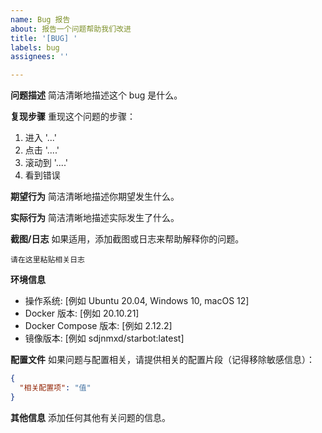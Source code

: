 ```yaml
---
name: Bug 报告
about: 报告一个问题帮助我们改进
title: '[BUG] '
labels: bug
assignees: ''

---
```


**问题描述**
简洁清晰地描述这个 bug 是什么。

**复现步骤**
重现这个问题的步骤：
1. 进入 '...'
2. 点击 '....'
3. 滚动到 '....'
4. 看到错误

**期望行为**
简洁清晰地描述你期望发生什么。

**实际行为**
简洁清晰地描述实际发生了什么。

**截图/日志**
如果适用，添加截图或日志来帮助解释你的问题。

```
请在这里粘贴相关日志
```

**环境信息**
 - 操作系统: [例如 Ubuntu 20.04, Windows 10, macOS 12]
 - Docker 版本: [例如 20.10.21]
 - Docker Compose 版本: [例如 2.12.2]
 - 镜像版本: [例如 sdjnmxd/starbot:latest]

**配置文件**
如果问题与配置相关，请提供相关的配置片段（记得移除敏感信息）：

```json
{
  "相关配置项": "值"
}
```

**其他信息**
添加任何其他有关问题的信息。 